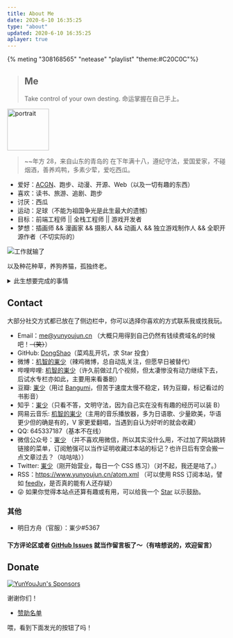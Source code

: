 ```yaml
---
title: About Me
date: 2020-6-10 16:35:25
type: "about"
updated: 2020-6-10 16:35:25
aplayer: true
---
```


{% meting "308168565" "netease" "playlist" "theme:#C20C0C"%}

> ## Me
>
> Take control of your own desting.
> 命运掌握在自己手上。

<div class="text-center">
  <div class="site-author-avatar">
    <img src="https://www.yunyoujun.cn/images/avatar.jpg" alt="portrait" title="ID : 崬少" width="96">
  </div>
</div>

> ~~年方 28，来自山东的青岛的
> 在下年满十八，遵纪守法，爱国爱家，不碰烟酒，善养鸡鸭，多素少荤，爱吃西瓜。

- 爱好：[ACGN](https://baike.baidu.com/item/ACGN)、跑步、动漫、开源、Web（以及一切有趣的东西）
- 喜欢：读书、旅游、追剧、跑步
- 讨厌：西瓜
- 运动：足球（不能为祖国争光是此生最大的遗憾）
- 目标：前端工程师 || 全栈工程师 || 游戏开发者
- 梦想：插画师 && 漫画家 && 摄影人 && 动画人 && 独立游戏制作人 && 全职开源作者（不切实际的）

![工作就输了](https://cdn.jsdelivr.net/gh/YunYouJun/cdn/img/meme/no-work.jpg)

以及种花种草，养狗养猫，孤独终老。

<details>
<summary>此生想要完成的事情</summary>

- [ ] 维护一个超过 1k Star 的项目
- [ ] 写一本值得出版的书
- [ ] 做一款值得发售的游戏
- [ ] 做一部有故事的动画短片
- [ ] 画一本有趣的短篇漫画
- [ ] 写一首藏有回忆的歌
- [ ] 在乡村老家有一栋按照自己想法建造的房子
- [ ] 成为一个自己不讨厌的、有趣的人

</details>

## Contact

大部分社交方式都已放在了侧边栏中，你可以选择你喜欢的方式联系我或找我玩。

- Email：<me@yunyoujun.cn> （大概只用得到自己仍然有钱续费域名的时候吧！~~（笑）~~）
- GitHub: [DongShao](https://github.com/dongshao-hub)（菜鸡乱开坑，求 Star 投食）
- 微博：[机智的崬少](https://zhujiandong.cn)（辣鸡微博，总自动乱关注，但愿早日被替代）
- 哔哩哔哩: [机智的崬少](https://zhujiandong.cn)（许久前做过几个视频，但太凄惨没有动力继续下去，后试水专栏亦如此，主要用来看番剧）
- 豆瓣: [崬少](https://zhujiandong.cn)（用过 [Bangumi](https://bangumi.tv/user/yunyoujun)，但苦于速度太慢不稳定，转为豆瓣，标记看过的书影音）
- 知乎：[崬少](https://zhujiandong.cn)（只看不答，文明守法，因为自己实在没有有趣的经历可以装 B）
- 网易云音乐: [机智的崬少](https://zhujiandong.cn)（主用的音乐播放器，多为日语歌、少量欧美，华语更少但的确是有的，V 家更爱翻唱，当遇到自认为好听的就会收藏）
- QQ: 645337187（基本不在线）
- 微信公众号：[崬少](https://zhujiandong.cn) （并不喜欢用微信，所以其实没什么用，不过加了网站跳转链接的菜单，订阅勉强可以当作证明收藏过本站的标记？也许日后有空会搬一点文章过去？（咕咕咕））
- Twitter: [崬少](https://zhujiandong.cn)（刚开始营业，每日一个 CSS 练习）（对不起，我还是咕了。）
- RSS：<https://www.yunyoujun.cn/atom.xml> （可以使用 RSS 订阅本站，譬如 [feedly](https://feedly.com/)，是否真的能有人还存疑）
- 😜 如果你觉得本站点还算有趣或有用，可以给我一个 [Star](https://github.com/dongshao-hub/dongshao.github.io) 以示鼓励。

<!-- - Bangumi: [崬少](http://bangumi.tv/user/yunyoujun) -->
<!-- - Telegram: [YunYouJun 崬少](https://t.me/YunYouJun)（可能回复得比较慢） -->
<!-- - Telegram Group: [自娱自乐](https://t.me/yunyoujun_group)（所以我为什么要整全套？？？） -->

### 其他

- 明日方舟（官服）：崬少#5367

#### 下方评论区或者 [GitHub Issues](https://github.com/YunYouJun/yunyoujun.github.io/issues/36) 就当作留言板了～（有啥想说的，欢迎留言）

## Donate

[![YunYouJun's Sponsors](https://github.com/YunYouJun/sponsors/workflows/Sponsors/badge.svg)](https://sponsors.yunyoujun.cn)

谢谢你们！

- [赞助名单](https://sponsors.yunyoujun.cn/list)

喂，看到下面发光的按钮了吗！
